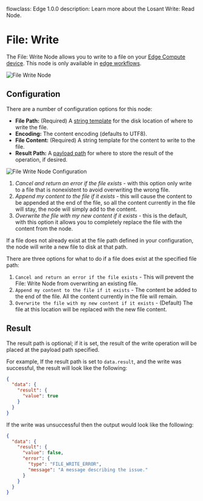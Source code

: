 flowclass: Edge 1.0.0
description: Learn more about the Losant Write: Read Node.

# File: Write

The File: Write Node allows you to write to a file on your [Edge Compute device](/devices/edge-compute/). This node is only available in [edge workflows](/workflows/edge-workflows/).

![File Write Node](/images/workflows/data/file-write-node.png "File Write Node")

## Configuration

There are a number of configuration options for this node:

* **File Path:** (Required) A [string template](/workflows/accessing-payload-data/#string-templates) for the disk location of where to write the file.
* **Encoding:** The content encoding (defaults to UTF8).
* **File Content:** (Required) A string template for the content to write to the file.
* **Result Path:** A [payload path](/workflows/accessing-payload-data/#payload-paths) for where to store the result of the operation, if desired.

![File Write Node Configuration](/images/workflows/data/file-write-node-configuration.png "File Write Node Configuration")

1. *Cancel and return an error if the file exists* - with this option only write to a file that is nonexistent to avoid overwriting the wrong file.
2. *Append my content to the file if it exists* - this will cause the content to be appended at the end of the file, so all the content currently in the file will stay, the node will simply add to the content.
3. *Overwrite the file with my new content if it exists* - this is the default, with this option it allows you to completely replace the file with the content from the node.

If a file does not already exist at the file path defined in your configuration, the node will write a new file to disk at that path.

There are three options for what to do if a file does exist at the specified file path:

1. `Cancel and return an error if the file exists` - This will prevent the File: Write Node from overwriting an existing file.
2. `Append my content to the file if it exists` - The content be added to the end of the file. All the content currently in the file will remain.
3. `Overwrite the file with my new content if it exists` - (Default) The file at this location will be replaced with the new file content.

## Result

The result path is optional; if it is set, the result of the write operation will be placed at the payload path specified.

For example, If the result path is set to `data.result`, and the write was successful, the result will look like the following:

```json
{
  "data": {
    "result": {
      "value": true
    }
  }
}
```

If the write was unsuccessful then the output would look like the following:

```json
{
  "data": {
    "result": {
      "value": false,
      "error": {
        "type": "FILE_WRITE_ERROR",
        "message": "A message describing the issue."
      }
    }
  }
}
```

